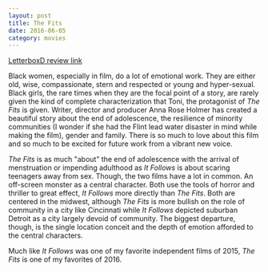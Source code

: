 ```yaml
---
layout: post
title: The Fits 
date: 2016-06-05
category: movies
---
```

 
[LetterboxD review link](http://letterboxd.com/samarthbhaskar/film/the-fits/)

 Black women, especially in film, do a lot of emotional work. They are either old, wise, compassionate, stern and respected or young and hyper-sexual. Black girls, the rare times when they are the focal point of a story, are rarely given the kind of complete characterization that Toni, the protagonist of <em>The Fits</em> is given. Writer, director and producer Anna Rose Holmer has created a beautiful story about the end of adolescence, the resilience of minority communities (I wonder if she had the Flint lead water disaster in mind while making the film), gender and family. There is so much to love about this film and so much to be excited for future work from a vibrant new voice.

<em>The Fits</em> is as much "about" the end of adolescence with the arrival of menstruation or impending adulthood as <em>It Follows</em> is about scaring teenagers away from sex. Though, the two films have a lot in common. An off-screen monster as a central character. Both use the tools of horror and thriller to great effect, <em>It Follows</em> more directly than <em>The Fits</em>. Both are centered in the midwest, although <em>The Fits</em> is more bullish on the role of community in a city like Cincinnati while <em>It Follows</em> depicted suburban Detroit as a city largely devoid of community. The biggest departure, though, is the single location conceit and the depth of emotion afforded to the central characters. 

Much like <em>It Follows</em> was one of my favorite independent films of 2015, <em>The Fits</em> is one of my favorites of 2016.
